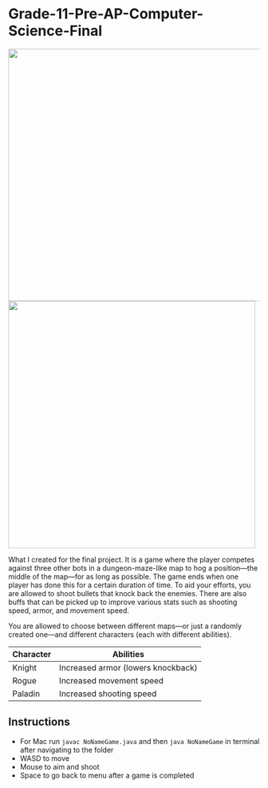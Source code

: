 # Grade-11-Pre-AP-Computer-Science-Final

<span style="text-align:center">
<img src="https://cdn.discordapp.com/attachments/495048386446360576/970807499504640000/Screen_Shot_2022-05-02_at_6.02.21_PM.png" width="505"/>
<img src="https://cdn.discordapp.com/attachments/495048386446360576/970805535907647498/Screen_Shot_2022-05-02_at_5.54.31_PM.png" width="495"/>
  </span>

What I created for the final project. It is a game where the player competes against three other bots in a dungeon-maze-like map to hog a position—the middle of the map—for as long as possible. The game ends when one player has done this for a certain duration of time. To aid your efforts, you are allowed to shoot bullets that knock back the enemies. There are also buffs that can be picked up to improve various stats such as shooting speed, armor, and movement speed. 

You are allowed to choose between different maps—or just a randomly created one—and different characters (each with different abilities).

| Character | Abilities |
| --------  | --------- |
| Knight | Increased armor (lowers knockback) |
| Rogue | Increased movement speed |
| Paladin | Increased shooting speed |

## Instructions

- For Mac run `javac NoNameGame.java` and then `java NoNameGame` in terminal after navigating to the folder
- WASD to move
- Mouse to aim and shoot
- Space to go back to menu after a game is completed
